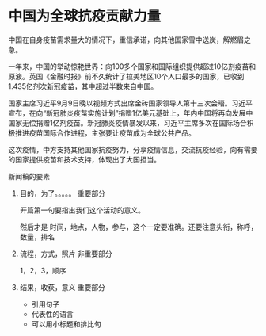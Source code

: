 # 中国为全球抗疫贡献力量

中国在自身疫苗需求量大的情况下，重信承诺，向其他国家雪中送炭，解燃眉之急。

一年来，中国的举动惊艳世界：向100多个国家和国际组织提供超过10亿剂疫苗和原液。英国《金融时报》前不久统计了拉美地区10个人口最多的国家，已收到1.435亿剂次新冠疫苗，其中超过半数来自中国。

国家主席习近平9月9日晚以视频方式出席金砖国家领导人第十三次会晤。习近平宣布，在向“新冠肺炎疫苗实施计划”捐赠1亿美元基础上，年内中国将再向发展中国家无偿捐赠1亿剂疫苗。新冠肺炎疫情暴发以来，习近平主席多次在国际场合积极推进疫苗国际合作进程，主张要让疫苗成为全球公共产品。

这次疫情，中方支持其他国家抗疫努力，分享疫情信息，交流抗疫经验，向有需要的国家提供疫苗和技术支持，体现出了大国担当。



新闻稿的要素

1. 目的，为了。。。。。   重要部分

   开篇第一句要指出我们这个活动的意义。

   然后才是 时间，地点，人物，参与，这个一定要准确。还要注意头衔，称呼，数量，排名

2. 流程，方式，照片    非重要部分

   1，2，3，顺序

3. 结果，收获，意义          重要部分
   * 引用句子
   * 代表性的语言
   * 可以用小标题和排比句

